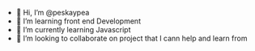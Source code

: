 - 👋 Hi, I’m @peskaypea
- 👀 I’m learning front end Development 
- 🌱 I’m currently learning Javascript
- 💞️ I’m looking to collaborate on project that I cann help and learn from


<!---
peskaypea/peskaypea is a ✨ special ✨ repository because its `README.md` (this file) appears on your GitHub profile.
You can click the Preview link to take a look at your changes.
--->
